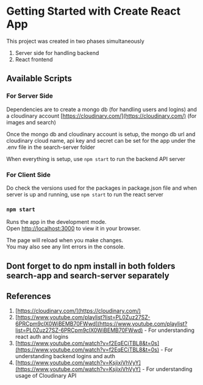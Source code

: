 # Getting Started with Create React App

This project was created in two phases simultaneously
1. Server side for handling backend
2. React frontend
 
## Available Scripts

### For Server Side
Dependencies are to create a mongo db (for handling users and logins) and a cloudinary account [https://cloudinary.com/](https://cloudinary.com/) (for images and search)

Once the mongo db and cloudinary account is setup, the mongo db url and cloudinary cloud name, api key and secret can be set
for the app under the .env file in the search-server folder

When everything is setup, use `npm start` to run the backend API server 

### For Client Side
Do check the versions used for the packages in package.json file and when server is up and running,
use `npm start` to run the react server

### `npm start`

Runs the app in the development mode.\
Open [http://localhost:3000](http://localhost:3000) to view it in your browser.

The page will reload when you make changes.\
You may also see any lint errors in the console.

## Dont forget to do npm install in both folders search-app and search-server separately

## References

1. [https://cloudinary.com/](https://cloudinary.com/)
2. [https://www.youtube.com/playlist?list=PL0Zuz27SZ-6PRCpm9clX0WiBEMB70FWwd](https://www.youtube.com/playlist?list=PL0Zuz27SZ-6PRCpm9clX0WiBEMB70FWwd) - For understanding react auth and logins
3. [https://www.youtube.com/watch?v=f2EqECiTBL8&t=0s](https://www.youtube.com/watch?v=f2EqECiTBL8&t=0s) - For understanding backend logins and auth
4. [https://www.youtube.com/watch?v=KsjixiVhVyY](https://www.youtube.com/watch?v=KsjixiVhVyY) - For understanding usage of Cloudinary API